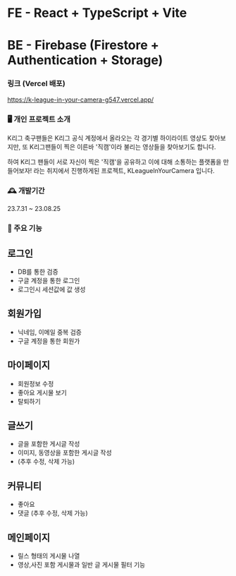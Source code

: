 # FE - React + TypeScript + Vite
# BE - Firebase (Firestore + Authentication + Storage)

### 링크 (Vercel 배포)
https://k-league-in-your-camera-g547.vercel.app/

### 🖥️ 개인 프로젝트 소개

K리그 축구팬들은 K리그 공식 계정에서 올라오는 각 경기별 하이라이트 영상도 찾아보지만, 또 K리그팬들이 찍은 이른바 '직캠'이라 불리는 영상들을 찾아보기도 합니다.

하여 K리그 팬들이 서로 자신이 찍은 '직캠'을 공유하고 이에 대해 소통하는 플랫폼을 만들어보자! 라는 취지에서 진행하게된 프로젝트, KLeagueInYourCamera 입니다.

### 🕰️ 개발기간

23.7.31 ~ 23.08.25

### 📌 주요 기능

## 로그인 
- DB를 통한 검증
- 구글 계정을 통한 로그인
- 로그인시 세션값에 값 생성

## 회원가입
- 닉네임,  이메일 중복 검증
- 구글 계정을 통한 회원가

## 마이페이지
- 회원정보 수정
- 좋아요 게시물 보기
- 탈퇴하기

## 글쓰기
- 글을 포함한 게시글 작성
- 이미지, 동영상을 포함한 게시글 작성
- (추후 수정, 삭제 가능)

## 커뮤니티
- 좋아요
- 댓글 (추후 수정, 삭제 가능)

## 메인페이지
- 릴스 형태의 게시물 나열
- 영상,사진 포함 게시물과 일반 글 게시물 필터 기능

